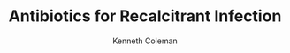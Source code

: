 ---
author: Kenneth Coleman
funder: National Institutes of Health (US)
layout: grant
link: https://www.niaid.nih.gov/sites/default/files/1r44ai112187-01a1_coleman.pdf
link_name: Proposal
program: R41, R42, R43, R44
status: funded
title: Antibiotics for Recalcitrant Infection
year: 2014
---